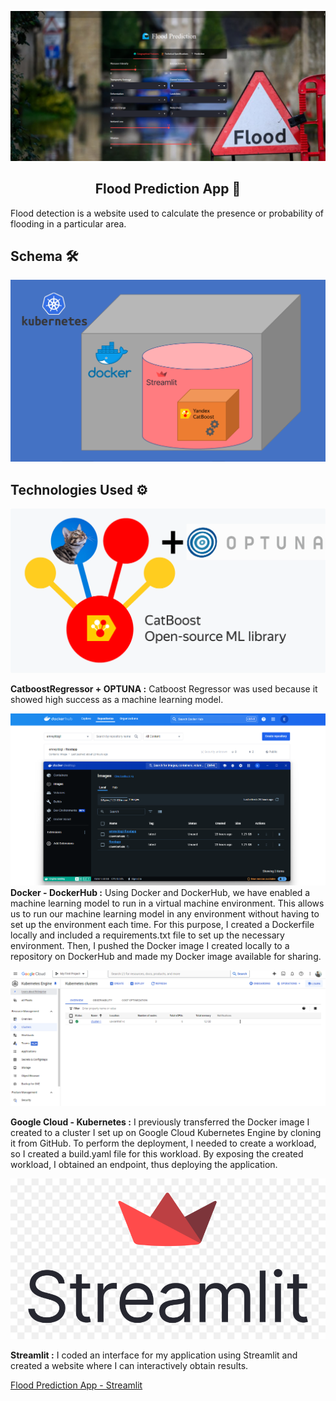 ![image](https://github.com/emreyldzgl/Flood-Prediction-Docker-Kubernetes-Streamlit-APP/blob/main/data/image1.png) 

<h2 align="center"> <b> Flood Prediction App 🌊</b></h2>

<p> <a> Flood detection is a website used to calculate the presence or probability of flooding in a particular area. </a></p>

<h2> <b> Schema 🛠 </b> </h2>

![image](https://github.com/emreyldzgl/Flood-Prediction-Docker-Kubernetes-Streamlit-APP/blob/main/data/schema.png) 

<h2> <b> Technologies Used ⚙️</b> </h2>

![image](https://github.com/emreyldzgl/Flood-Prediction-Docker-Kubernetes-Streamlit-APP/blob/main/data/orig.png)
<p> <a>  <b> CatboostRegressor + OPTUNA :</b> Catboost Regressor was used because it showed high success as a machine learning model.</a></p>

![image](https://github.com/emreyldzgl/Flood-Prediction-Docker-Kubernetes-Streamlit-APP/blob/main/data/image2.png)
<a> <b> Docker - DockerHub :</b> Using Docker and DockerHub, we have enabled a machine learning model to run in a virtual machine environment. This allows us to run our machine learning model in any environment without having to set up the environment each time. For this purpose, I created a Dockerfile locally and included a requirements.txt file to set up the necessary environment. Then, I pushed the Docker image I created locally to a repository on DockerHub and made my Docker image available for sharing.</a>

![image](https://github.com/emreyldzgl/Flood-Prediction-Docker-Kubernetes-Streamlit-APP/blob/main/data/image3.png)
<p><a> <b> Google Cloud - Kubernetes :</b> I previously transferred the Docker image I created to a cluster I set up on Google Cloud Kubernetes Engine by cloning it from GitHub. To perform the deployment, I needed to create a workload, so I created a build.yaml file for this workload. By exposing the created workload, I obtained an endpoint, thus deploying the application.</a>

![image](https://github.com/emreyldzgl/Flood-Prediction-Docker-Kubernetes-Streamlit-APP/blob/main/data/streamlit.png)
<p> <a>  <b> Streamlit :</b> I coded an interface for my application using Streamlit and created a website where I can interactively obtain results.</a></p>

[Flood Prediction App - Streamlit](http://34.122.26.94/)
